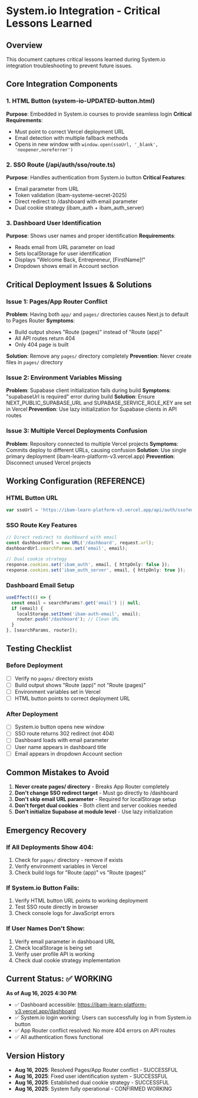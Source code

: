 # System.io Integration - Critical Lessons Learned

## Overview
This document captures critical lessons learned during System.io integration troubleshooting to prevent future issues.

## Core Integration Components

### 1. HTML Button (system-io-UPDATED-button.html)
**Purpose**: Embedded in System.io courses to provide seamless login
**Critical Requirements**:
- Must point to correct Vercel deployment URL
- Email detection with multiple fallback methods
- Opens in new window with `window.open(ssoUrl, '_blank', 'noopener,noreferrer')`

### 2. SSO Route (/api/auth/sso/route.ts)
**Purpose**: Handles authentication from System.io button
**Critical Features**:
- Email parameter from URL
- Token validation (ibam-systeme-secret-2025)
- Direct redirect to /dashboard with email parameter
- Dual cookie strategy (ibam_auth + ibam_auth_server)

### 3. Dashboard User Identification
**Purpose**: Shows user names and proper identification
**Requirements**:
- Reads email from URL parameter on load
- Sets localStorage for user identification
- Displays "Welcome Back, Entrepreneur, [FirstName]!"
- Dropdown shows email in Account section

## Critical Deployment Issues & Solutions

### Issue 1: Pages/App Router Conflict
**Problem**: Having both `app/` and `pages/` directories causes Next.js to default to Pages Router
**Symptoms**: 
- Build output shows "Route (pages)" instead of "Route (app)"
- All API routes return 404
- Only 404 page is built

**Solution**: Remove any `pages/` directory completely
**Prevention**: Never create files in `pages/` directory

### Issue 2: Environment Variables Missing
**Problem**: Supabase client initialization fails during build
**Symptoms**: "supabaseUrl is required" error during build
**Solution**: Ensure NEXT_PUBLIC_SUPABASE_URL and SUPABASE_SERVICE_ROLE_KEY are set in Vercel
**Prevention**: Use lazy initialization for Supabase clients in API routes

### Issue 3: Multiple Vercel Deployments Confusion
**Problem**: Repository connected to multiple Vercel projects
**Symptoms**: Commits deploy to different URLs, causing confusion
**Solution**: Use single primary deployment (ibam-learn-platform-v3.vercel.app)
**Prevention**: Disconnect unused Vercel projects

## Working Configuration (REFERENCE)

### HTML Button URL
```javascript
var ssoUrl = 'https://ibam-learn-platform-v3.vercel.app/api/auth/sso?email=' + encodeURIComponent(userEmail) + '&token=ibam-systeme-secret-2025';
```

### SSO Route Key Features
```typescript
// Direct redirect to dashboard with email
const dashboardUrl = new URL('/dashboard', request.url);
dashboardUrl.searchParams.set('email', email);

// Dual cookie strategy
response.cookies.set('ibam_auth', email, { httpOnly: false });
response.cookies.set('ibam_auth_server', email, { httpOnly: true });
```

### Dashboard Email Setup
```typescript
useEffect(() => {
  const email = searchParams?.get('email') || null;
  if (email) {
    localStorage.setItem('ibam-auth-email', email);
    router.push('/dashboard'); // Clean URL
  }
}, [searchParams, router]);
```

## Testing Checklist

### Before Deployment
- [ ] Verify no `pages/` directory exists
- [ ] Build output shows "Route (app)" not "Route (pages)"
- [ ] Environment variables set in Vercel
- [ ] HTML button points to correct deployment URL

### After Deployment
- [ ] System.io button opens new window
- [ ] SSO route returns 302 redirect (not 404)
- [ ] Dashboard loads with email parameter
- [ ] User name appears in dashboard title
- [ ] Email appears in dropdown Account section

## Common Mistakes to Avoid

1. **Never create pages/ directory** - Breaks App Router completely
2. **Don't change SSO redirect target** - Must go directly to /dashboard
3. **Don't skip email URL parameter** - Required for localStorage setup
4. **Don't forget dual cookies** - Both client and server cookies needed
5. **Don't initialize Supabase at module level** - Use lazy initialization

## Emergency Recovery

### If All Deployments Show 404:
1. Check for `pages/` directory - remove if exists
2. Verify environment variables in Vercel
3. Check build logs for "Route (app)" vs "Route (pages)"

### If System.io Button Fails:
1. Verify HTML button URL points to working deployment
2. Test SSO route directly in browser
3. Check console logs for JavaScript errors

### If User Names Don't Show:
1. Verify email parameter in dashboard URL
2. Check localStorage is being set
3. Verify user profile API is working
4. Check dual cookie strategy implementation

## Current Status: ✅ WORKING
**As of Aug 16, 2025 4:30 PM**:
- ✅ Dashboard accessible: https://ibam-learn-platform-v3.vercel.app/dashboard
- ✅ System.io login working: Users can successfully log in from System.io button
- ✅ App Router conflict resolved: No more 404 errors on API routes
- ✅ All authentication flows functional

## Version History
- **Aug 16, 2025**: Resolved Pages/App Router conflict - SUCCESSFUL
- **Aug 16, 2025**: Fixed user identification system - SUCCESSFUL  
- **Aug 16, 2025**: Established dual cookie strategy - SUCCESSFUL
- **Aug 16, 2025**: System fully operational - CONFIRMED WORKING